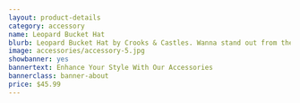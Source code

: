 ```yaml
---
layout: product-details
category: accessory
name: Leopard Bucket Hat
blurb: Leopard Bucket Hat by Crooks & Castles. Wanna stand out from the rest, here is a headgear that will give you all the right attention.
image: accessories/accessory-5.jpg
showbanner: yes
bannertext: Enhance Your Style With Our Accessories
bannerclass: banner-about
price: $45.99
---
```


